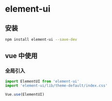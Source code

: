 # element-ui
## 安装
``` bash
npm install element-ui --save-dev
```

## vue 中使用
### 全局引入
``` js
import ElementUI from 'element-ui'
import 'element-ui/lib/theme-default/index.css'

Vue.use(ElementUI)
```
